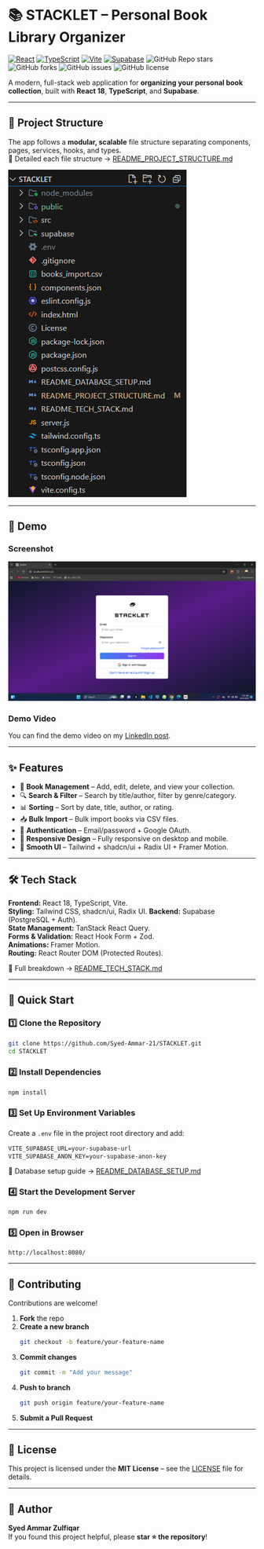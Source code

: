 # 📚 STACKLET – Personal Book Library Organizer

[![React](https://img.shields.io/badge/React-18-61DAFB?logo=react)](https://react.dev/)
[![TypeScript](https://img.shields.io/badge/TypeScript-4.9.5-3178C6?logo=typescript)](https://www.typescriptlang.org/)
[![Vite](https://img.shields.io/badge/Vite-4.4.5-646CFF?logo=vite)](https://vitejs.dev/)
[![Supabase](https://img.shields.io/badge/Supabase-3.0.0-181818?logo=supabase)](https://supabase.com/)
![GitHub Repo stars](https://img.shields.io/github/stars/Syed-Ammar-21/STACKLET?style=flat&logo=github)
![GitHub forks](https://img.shields.io/github/forks/Syed-Ammar-21/STACKLET?style=flat&logo=github)
![GitHub issues](https://img.shields.io/github/issues/Syed-Ammar-21/STACKLET?style=flat&logo=github)
![GitHub license](https://img.shields.io/github/license/Syed-Ammar-21/STACKLET?style=flat&logo=github)

A modern, full-stack web application for **organizing your personal book collection**, built with **React 18**, **TypeScript**, and **Supabase**.

---

## 📁 Project Structure
The app follows a **modular, scalable** file structure separating components, pages, services, hooks, and types.  
📄 Detailed each file structure → [README_PROJECT_STRUCTURE.md](README_PROJECT_STRUCTURE.md)

![Folder Structure](./folder-structure.png)


---

## 🎥 Demo

### Screenshot
![App Screenshot](./welcome-to-stacklet.png)

### Demo Video
You can find the demo video on my [LinkedIn post](https://www.linkedin.com/in/syed-ammar-5167a42b1).

---

## ✨ Features

- 📖 **Book Management** – Add, edit, delete, and view your collection.
- 🔍 **Search & Filter** – Search by title/author, filter by genre/category.
- 📊 **Sorting** – Sort by date, title, author, or rating.
- 📥 **Bulk Import** – Bulk import books via CSV files.
- 🔐 **Authentication** – Email/password + Google OAuth.
- 📱 **Responsive Design** – Fully responsive on desktop and mobile.
- 🎨 **Smooth UI** – Tailwind + shadcn/ui + Radix UI + Framer Motion.

---

## 🛠️ Tech Stack

**Frontend:** React 18, TypeScript, Vite.  
**Styling:** Tailwind CSS, shadcn/ui, Radix UI.
**Backend:** Supabase (PostgreSQL + Auth).  
**State Management:** TanStack React Query.  
**Forms & Validation:** React Hook Form + Zod.  
**Animations:** Framer Motion.  
**Routing:** React Router DOM (Protected Routes).  

📄 Full breakdown → [README_TECH_STACK.md](README_TECH_STACK.md)

---

## 🚀 Quick Start

### 1️⃣ Clone the Repository
```bash
git clone https://github.com/Syed-Ammar-21/STACKLET.git
cd STACKLET
```

### 2️⃣ Install Dependencies
```bash
npm install
```

### 3️⃣ Set Up Environment Variables
Create a `.env` file in the project root directory and add:
```env
VITE_SUPABASE_URL=your-supabase-url
VITE_SUPABASE_ANON_KEY=your-supabase-anon-key
```
📄 Database setup guide → [README_DATABASE_SETUP.md](README_DATABASE_SETUP.md)

### 4️⃣ Start the Development Server
```bash
npm run dev
```

### 5️⃣ Open in Browser
```
http://localhost:8080/
```

---

## 🤝 Contributing
Contributions are welcome!

1. **Fork** the repo  
2. **Create a new branch**
   ```bash
   git checkout -b feature/your-feature-name
   ```
3. **Commit changes**
   ```bash
   git commit -m "Add your message"
   ```
4. **Push to branch**
   ```bash
   git push origin feature/your-feature-name
   ```
5. **Submit a Pull Request**

---

## 📜 License
This project is licensed under the **MIT License** – see the [LICENSE](LICENSE) file for details.

---

## 📌 Author
**Syed Ammar Zulfiqar**  
If you found this project helpful, please **star ⭐ the repository**!
